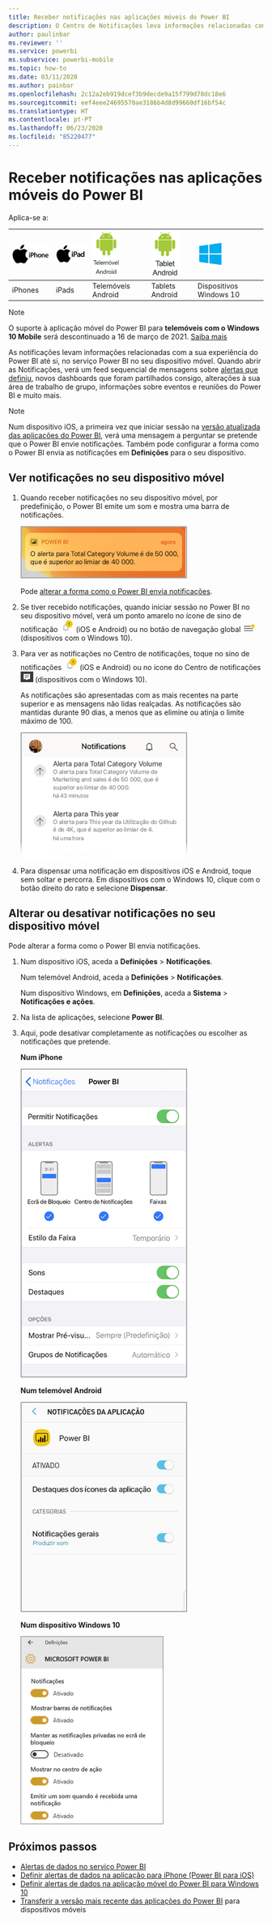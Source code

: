 ```yaml
---
title: Receber notificações nas aplicações móveis do Power BI
description: O Centro de Notificações leva informações relacionadas com a sua experiência do Power BI até si no seu dispositivo móvel.
author: paulinbar
ms.reviewer: ''
ms.service: powerbi
ms.subservice: powerbi-mobile
ms.topic: how-to
ms.date: 03/11/2020
ms.author: painbar
ms.openlocfilehash: 2c12a2eb919dcef3b9decde9a15f799d78dc18e6
ms.sourcegitcommit: eef4eee24695570ae3186b4d8d99660df16bf54c
ms.translationtype: HT
ms.contentlocale: pt-PT
ms.lasthandoff: 06/23/2020
ms.locfileid: "85220477"
---
```

# <a name="get-notifications-in-the-power-bi-mobile-apps"></a>Receber notificações nas aplicações móveis do Power BI
Aplica-se a:

| ![iPhone](./media/mobile-apps-notification-center/iphone-logo-50-px.png) | ![iPad](./media/mobile-apps-notification-center/ipad-logo-50-px.png) | ![Telemóvel Android](./media/mobile-apps-notification-center/android-phone-logo-50-px.png) | ![Tablet Android](./media/mobile-apps-notification-center/android-tablet-logo-50-px.png) | ![Windows 10](./media/mobile-apps-notification-center/win-10-logo-50-px.png) |
|:--- |:--- |:--- |:--- |:--- |
| iPhones |iPads |Telemóveis Android |Tablets Android |Dispositivos Windows 10 |

>[!NOTE]
>O suporte à aplicação móvel do Power BI para **telemóveis com o Windows 10 Mobile** será descontinuado a 16 de março de 2021. [Saiba mais](https://go.microsoft.com/fwlink/?linkid=2121400)

As notificações levam informações relacionadas com a sua experiência do Power BI até si, no serviço Power BI no seu dispositivo móvel. Quando abrir as Notificações, verá um feed sequencial de mensagens sobre [alertas que definiu](mobile-set-data-alerts-in-the-mobile-apps.md), novos dashboards que foram partilhados consigo, alterações à sua área de trabalho de grupo, informações sobre eventos e reuniões do Power BI e muito mais.

> [!NOTE]
> Num dispositivo iOS, a primeira vez que iniciar sessão na [versão atualizada das aplicações do Power BI](https://powerbi.microsoft.com/mobile/), verá uma mensagem a perguntar se pretende que o Power BI envie notificações. Também pode configurar a forma como o Power BI envia as notificações em **Definições** para o seu dispositivo. 
> 
> 

## <a name="view-notifications-on-your-mobile-device"></a>Ver notificações no seu dispositivo móvel
1. Quando receber notificações no seu dispositivo móvel, por predefinição, o Power BI emite um som e mostra uma barra de notificações.
   
   ![Barra de notificações](./media/mobile-apps-notification-center/power-bi-mobile-notification-banner.png)
   

   Pode [alterar a forma como o Power BI envia notificações](mobile-apps-notification-center.md#change-or-turn-off-notifications-on-your-mobile-device).
2. Se tiver recebido notificações, quando iniciar sessão no Power BI no seu dispositivo móvel, verá um ponto amarelo no ícone de sino de notificação ![sino de notificação](./media/mobile-apps-notification-center/powerbi-alert-tile-notification-icon.png) (iOS e Android) ou no botão de navegação global ![Ponto de Notificações](./media/mobile-apps-notification-center/power-bi-iphone-alert-global-nav-button.png) (dispositivos com o Windows 10). 

3. Para ver as notificações no Centro de notificações, toque no sino de notificações ![sino de notificação](./media/mobile-apps-notification-center/powerbi-alert-tile-notification-icon.png) (iOS e Android) ou no ícone do Centro de notificações ![Ícone de Notificações](./media/mobile-apps-notification-center/power-bi-windows-10-notification-icon.png) (dispositivos com o Windows 10).
   
    As notificações são apresentadas com as mais recentes na parte superior e as mensagens não lidas realçadas. As notificações são mantidas durante 90 dias, a menos que as elimine ou atinja o limite máximo de 100.
   
   ![Lista de Notificações no iOS](./media/mobile-apps-notification-center/power-bi-iphone-notifications-list.png)
4. Para dispensar uma notificação em dispositivos iOS e Android, toque sem soltar e percorra. Em dispositivos com o Windows 10, clique com o botão direito do rato e selecione **Dispensar**.

## <a name="change-or-turn-off-notifications-on-your-mobile-device"></a>Alterar ou desativar notificações no seu dispositivo móvel
Pode alterar a forma como o Power BI envia notificações.

1. Num dispositivo iOS, aceda a **Definições** > **Notificações**. 
   
    Num telemóvel Android, aceda a **Definições** > **Notificações**.
   
    Num dispositivo Windows, em **Definições**, aceda a **Sistema** > **Notificações e ações**.
2. Na lista de aplicações, selecione **Power BI**. 
3. Aqui, pode desativar completamente as notificações ou escolher as notificações que pretende.
   
    **Num iPhone**
   
    ![Escolher Notificações](./media/mobile-apps-notification-center/power-bi-notifications-iphone-settings.png)
   
    **Num telemóvel Android**
   
    ![Escolher Notificações](./media/mobile-apps-notification-center/power-bi-notifications-android-settings.png)

    **Num dispositivo Windows 10**

    ![Escolher Notificações](./media/mobile-apps-notification-center/power-bi-notifications-windows10-settings.png)

## <a name="next-steps"></a>Próximos passos
* [Alertas de dados no serviço Power BI](../../create-reports/service-set-data-alerts.md)
* [Definir alertas de dados na aplicação para iPhone (Power BI para iOS)](mobile-set-data-alerts-in-the-mobile-apps.md)
* [Definir alertas de dados na aplicação móvel do Power BI para Windows 10](mobile-set-data-alerts-in-the-mobile-apps.md)
* [Transferir a versão mais recente das aplicações do Power BI](https://powerbi.microsoft.com/mobile/) para dispositivos móveis
